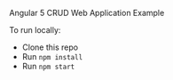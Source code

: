 
Angular 5 CRUD Web Application Example

To run locally:

* Clone this repo
* Run `npm install`
* Run `npm start`
